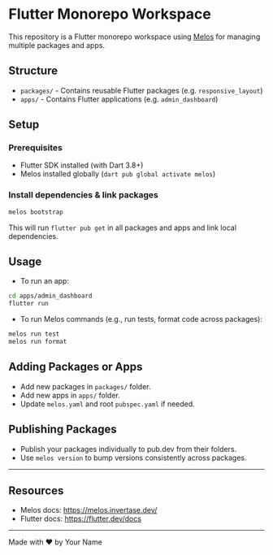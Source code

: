 # Flutter Monorepo Workspace

This repository is a Flutter monorepo workspace using [Melos](https://melos.invertase.dev/) for managing multiple packages and apps.

## Structure

- `packages/` - Contains reusable Flutter packages (e.g. `responsive_layout`)
- `apps/` - Contains Flutter applications (e.g. `admin_dashboard`)

## Setup

### Prerequisites

- Flutter SDK installed (with Dart 3.8+)
- Melos installed globally (`dart pub global activate melos`)

### Install dependencies & link packages

```bash
melos bootstrap
```

This will run `flutter pub get` in all packages and apps and link local dependencies.

## Usage

- To run an app:

```bash
cd apps/admin_dashboard
flutter run
```

- To run Melos commands (e.g., run tests, format code across packages):

```bash
melos run test
melos run format
```

## Adding Packages or Apps

- Add new packages in `packages/` folder.
- Add new apps in `apps/` folder.
- Update `melos.yaml` and root `pubspec.yaml` if needed.

## Publishing Packages

- Publish your packages individually to pub.dev from their folders.
- Use `melos version` to bump versions consistently across packages.

---

## Resources

- Melos docs: https://melos.invertase.dev/
- Flutter docs: https://flutter.dev/docs

---

Made with ❤️ by Your Name
